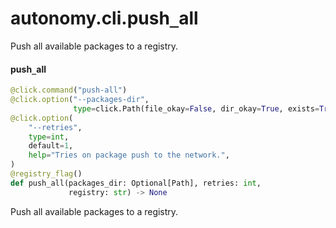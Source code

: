 <a id="autonomy.cli.push_all"></a>

# autonomy.cli.push`_`all

Push all available packages to a registry.

<a id="autonomy.cli.push_all.push_all"></a>

#### push`_`all

```python
@click.command("push-all")
@click.option("--packages-dir",
              type=click.Path(file_okay=False, dir_okay=True, exists=True))
@click.option(
    "--retries",
    type=int,
    default=1,
    help="Tries on package push to the network.",
)
@registry_flag()
def push_all(packages_dir: Optional[Path], retries: int,
             registry: str) -> None
```

Push all available packages to a registry.

